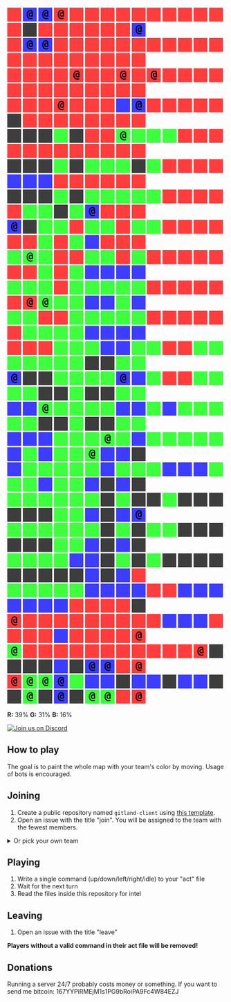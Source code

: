 ![](icons/ur) ![](icons/cb) ![](icons/cb) ![](icons/cr) ![](icons/ur) ![](icons/ur) ![](icons/ur) ![](icons/ur) ![](icons/ur) ![](icons/ur) ![](icons/ur) ![](icons/ur) ![](icons/ur) ![](icons/ur) ![](icons/ur) ![](icons/ux) ![](icons/ur) ![](icons/ur) ![](icons/ur) ![](icons/ur) ![](icons/ur) ![](icons/ur) ![](icons/cb)  
![](icons/ur) ![](icons/cb) ![](icons/cb) ![](icons/ur) ![](icons/ur) ![](icons/ur) ![](icons/ur) ![](icons/ur) ![](icons/ur) ![](icons/ur) ![](icons/ur) ![](icons/ur) ![](icons/ur) ![](icons/ur) ![](icons/ur) ![](icons/ur) ![](icons/ur) ![](icons/ur) ![](icons/ur) ![](icons/ur) ![](icons/ur) ![](icons/ur) ![](icons/ur)  
![](icons/ur) ![](icons/ur) ![](icons/ur) ![](icons/ur) ![](icons/cr) ![](icons/ur) ![](icons/ur) ![](icons/cr) ![](icons/ur) ![](icons/cr) ![](icons/ur) ![](icons/ur) ![](icons/ur) ![](icons/ur) ![](icons/ur) ![](icons/ur) ![](icons/ur) ![](icons/ur) ![](icons/ur) ![](icons/ur) ![](icons/ur) ![](icons/ur) ![](icons/ur)  
![](icons/ur) ![](icons/ur) ![](icons/ur) ![](icons/cr) ![](icons/ur) ![](icons/ur) ![](icons/ur) ![](icons/ub) ![](icons/cb) ![](icons/ur) ![](icons/ur) ![](icons/ur) ![](icons/ur) ![](icons/ur) ![](icons/ux) ![](icons/ur) ![](icons/ur) ![](icons/ur) ![](icons/ur) ![](icons/ur) ![](icons/ur) ![](icons/ur) ![](icons/ur)  
![](icons/ux) ![](icons/ux) ![](icons/ux) ![](icons/ug) ![](icons/ux) ![](icons/ur) ![](icons/ur) ![](icons/cg) ![](icons/ug) ![](icons/ug) ![](icons/ug) ![](icons/ur) ![](icons/ur) ![](icons/ur) ![](icons/ur) ![](icons/ur) ![](icons/ur) ![](icons/ur) ![](icons/ur) ![](icons/ur) ![](icons/ur) ![](icons/ur) ![](icons/ur)  
![](icons/ux) ![](icons/ux) ![](icons/ux) ![](icons/ug) ![](icons/ux) ![](icons/ug) ![](icons/ug) ![](icons/ug) ![](icons/ux) ![](icons/ug) ![](icons/ur) ![](icons/ur) ![](icons/ur) ![](icons/ur) ![](icons/ub) ![](icons/ub) ![](icons/ub) ![](icons/ur) ![](icons/ur) ![](icons/ur) ![](icons/ur) ![](icons/ur) ![](icons/ur)  
![](icons/ux) ![](icons/ux) ![](icons/ux) ![](icons/ug) ![](icons/ux) ![](icons/ug) ![](icons/ug) ![](icons/ug) ![](icons/ug) ![](icons/ug) ![](icons/ur) ![](icons/ur) ![](icons/ur) ![](icons/ur) ![](icons/ur) ![](icons/ug) ![](icons/ug) ![](icons/ux) ![](icons/ug) ![](icons/cb) ![](icons/ur) ![](icons/ur) ![](icons/ur)  
![](icons/cb) ![](icons/ux) ![](icons/ug) ![](icons/ug) ![](icons/ur) ![](icons/ug) ![](icons/ug) ![](icons/ur) ![](icons/ug) ![](icons/ug) ![](icons/ur) ![](icons/ur) ![](icons/ur) ![](icons/ur) ![](icons/ur) ![](icons/ur) ![](icons/ug) ![](icons/ur) ![](icons/ug) ![](icons/ub) ![](icons/ur) ![](icons/ur) ![](icons/ur)  
![](icons/ug) ![](icons/cg) ![](icons/ug) ![](icons/ur) ![](icons/ur) ![](icons/ug) ![](icons/ug) ![](icons/ur) ![](icons/ug) ![](icons/ur) ![](icons/ur) ![](icons/ur) ![](icons/ur) ![](icons/ur) ![](icons/ur) ![](icons/ur) ![](icons/ug) ![](icons/ur) ![](icons/ug) ![](icons/ub) ![](icons/ub) ![](icons/ub) ![](icons/ub)  
![](icons/ug) ![](icons/ug) ![](icons/ug) ![](icons/ur) ![](icons/ug) ![](icons/ug) ![](icons/ug) ![](icons/ug) ![](icons/ug) ![](icons/ur) ![](icons/ur) ![](icons/ur) ![](icons/ur) ![](icons/ur) ![](icons/ur) ![](icons/cr) ![](icons/cg) ![](icons/ug) ![](icons/ug) ![](icons/ub) ![](icons/ub) ![](icons/ug) ![](icons/ub)  
![](icons/ug) ![](icons/ug) ![](icons/ur) ![](icons/ur) ![](icons/ug) ![](icons/ug) ![](icons/ug) ![](icons/ug) ![](icons/ug) ![](icons/ur) ![](icons/ur) ![](icons/ur) ![](icons/ur) ![](icons/ur) ![](icons/ur) ![](icons/ug) ![](icons/ug) ![](icons/ug) ![](icons/ug) ![](icons/ub) ![](icons/ub) ![](icons/ub) ![](icons/ub)  
![](icons/ur) ![](icons/ur) ![](icons/ur) ![](icons/ug) ![](icons/ug) ![](icons/ug) ![](icons/ub) ![](icons/ub) ![](icons/ug) ![](icons/ug) ![](icons/ur) ![](icons/ur) ![](icons/ug) ![](icons/ug) ![](icons/ug) ![](icons/ug) ![](icons/ug) ![](icons/ug) ![](icons/ug) ![](icons/ux) ![](icons/ux) ![](icons/ug) ![](icons/ug)  
![](icons/cb) ![](icons/ux) ![](icons/ux) ![](icons/ug) ![](icons/ug) ![](icons/ug) ![](icons/ug) ![](icons/cb) ![](icons/ub) ![](icons/ug) ![](icons/ur) ![](icons/ur) ![](icons/ug) ![](icons/ug) ![](icons/ug) ![](icons/ug) ![](icons/ux) ![](icons/ux) ![](icons/ug) ![](icons/ux) ![](icons/ux) ![](icons/ug) ![](icons/ug)  
![](icons/ub) ![](icons/ub) ![](icons/cg) ![](icons/ug) ![](icons/ug) ![](icons/ug) ![](icons/ug) ![](icons/ub) ![](icons/ub) ![](icons/ug) ![](icons/ub) ![](icons/ug) ![](icons/ug) ![](icons/ug) ![](icons/ug) ![](icons/ug) ![](icons/ux) ![](icons/ux) ![](icons/ug) ![](icons/ux) ![](icons/ux) ![](icons/ug) ![](icons/ug)  
![](icons/ub) ![](icons/ub) ![](icons/ub) ![](icons/ug) ![](icons/ug) ![](icons/ug) ![](icons/cg) ![](icons/ug) ![](icons/ub) ![](icons/ug) ![](icons/ug) ![](icons/ug) ![](icons/ug) ![](icons/ug) ![](icons/ub) ![](icons/ug) ![](icons/ub) ![](icons/ug) ![](icons/ug) ![](icons/cg) ![](icons/ub) ![](icons/ub) ![](icons/ux)  
![](icons/ub) ![](icons/ug) ![](icons/ug) ![](icons/ug) ![](icons/ug) ![](icons/ug) ![](icons/ub) ![](icons/ug) ![](icons/ug) ![](icons/ug) ![](icons/ub) ![](icons/ub) ![](icons/ub) ![](icons/ug) ![](icons/ug) ![](icons/ug) ![](icons/ub) ![](icons/ug) ![](icons/ug) ![](icons/ub) ![](icons/ux) ![](icons/ub) ![](icons/ux)  
![](icons/ug) ![](icons/ug) ![](icons/ug) ![](icons/ug) ![](icons/ug) ![](icons/ug) ![](icons/ux) ![](icons/ug) ![](icons/ux) ![](icons/ux) ![](icons/ug) ![](icons/ux) ![](icons/ux) ![](icons/ux) ![](icons/ux) ![](icons/ux) ![](icons/ux) ![](icons/ug) ![](icons/ug) ![](icons/ub) ![](icons/ux) ![](icons/ub) ![](icons/cb)  
![](icons/ug) ![](icons/ug) ![](icons/ug) ![](icons/ug) ![](icons/ug) ![](icons/ug) ![](icons/ux) ![](icons/ug) ![](icons/ux) ![](icons/ug) ![](icons/ug) ![](icons/ux) ![](icons/ux) ![](icons/ux) ![](icons/ux) ![](icons/ux) ![](icons/ux) ![](icons/ug) ![](icons/ug) ![](icons/ub) ![](icons/ux) ![](icons/ub) ![](icons/ux)  
![](icons/ug) ![](icons/ug) ![](icons/ug) ![](icons/ug) ![](icons/ub) ![](icons/ub) ![](icons/ux) ![](icons/ug) ![](icons/ux) ![](icons/ug) ![](icons/ux) ![](icons/ux) ![](icons/ux) ![](icons/ux) ![](icons/ux) ![](icons/ux) ![](icons/ux) ![](icons/ux) ![](icons/ux) ![](icons/ub) ![](icons/ux) ![](icons/ub) ![](icons/ur)  
![](icons/ug) ![](icons/ug) ![](icons/ug) ![](icons/ug) ![](icons/ug) ![](icons/ub) ![](icons/ub) ![](icons/ub) ![](icons/ub) ![](icons/ur) ![](icons/ur) ![](icons/ub) ![](icons/ub) ![](icons/ub) ![](icons/ub) ![](icons/ub) ![](icons/ub) ![](icons/ub) ![](icons/ur) ![](icons/ur) ![](icons/ur) ![](icons/ur) ![](icons/ux)  
![](icons/cr) ![](icons/ur) ![](icons/ur) ![](icons/ur) ![](icons/ur) ![](icons/ur) ![](icons/ur) ![](icons/ur) ![](icons/ur) ![](icons/ur) ![](icons/ub) ![](icons/ub) ![](icons/ub) ![](icons/ur) ![](icons/ur) ![](icons/ur) ![](icons/ur) ![](icons/ub) ![](icons/ur) ![](icons/ur) ![](icons/ur) ![](icons/ur) ![](icons/cr)  
![](icons/cg) ![](icons/ur) ![](icons/ur) ![](icons/ur) ![](icons/ur) ![](icons/ur) ![](icons/ur) ![](icons/ur) ![](icons/ur) ![](icons/ur) ![](icons/ur) ![](icons/ur) ![](icons/cr) ![](icons/ux) ![](icons/ux) ![](icons/ux) ![](icons/ux) ![](icons/ub) ![](icons/ux) ![](icons/cb) ![](icons/cb) ![](icons/ur) ![](icons/cr)  
![](icons/cr) ![](icons/cg) ![](icons/cg) ![](icons/cb) ![](icons/ug) ![](icons/ub) ![](icons/ub) ![](icons/ux) ![](icons/ub) ![](icons/ub) ![](icons/ux) ![](icons/ub) ![](icons/ub) ![](icons/ux) ![](icons/ux) ![](icons/cg) ![](icons/ux) ![](icons/cb) ![](icons/ux) ![](icons/cg) ![](icons/cg) ![](icons/ur) ![](icons/cr)

**R:** 39% **G:** 31% **B:** 16%


<a href="https://discord.gg/vSk8CJj">
  <img src="https://i.imgur.com/YNyTNuw.png" alt="Join us on Discord" height="64"/>
</a>

## How to play

The goal is to paint the whole map with your team's color by moving. Usage of bots is encouraged.

## Joining
1. Create a public repository named `gitland-client` using [this template](https://github.com/Richienb/gitland-client-boilerplate/generate).
2. Open an issue with the title "join". You will be assigned to the team with the fewest members.
<details>
<summary>Or pick your own team</summary>
Open an issue with a team name as the title (cr/cg/cb)
</details>

## Playing
1. Write a single command (up/down/left/right/idle) to your "act" file
2. Wait for the next turn
3. Read the files inside this repository for intel

## Leaving
1. Open an issue with the title "leave"

**Players without a valid command in their act file will be removed!**

## Donations
Running a server 24/7 probably costs money or something. If you want to send me bitcoin: 167YYPiRMEjM1s1PG9bRoiPA9Fc4W84EZJ
